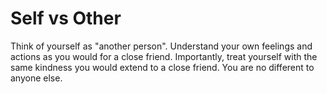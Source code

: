 # Self vs Other

Think of yourself as "another person". Understand your own feelings and actions as you would for a close friend. Importantly, treat yourself with the same kindness you would extend to a close friend. You are no different to anyone else.

